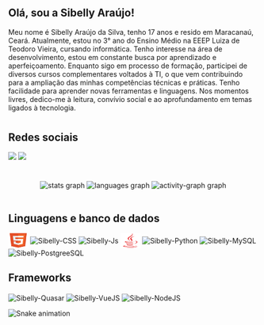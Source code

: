 ## Olá, sou a Sibelly Araújo!

Meu nome é Sibelly Araújo da Silva, tenho 17 anos e resido em Maracanaú, Ceará. Atualmente, estou no 3° ano do Ensino Médio na EEEP Luiza de Teodoro Vieira, cursando informática. Tenho interesse na área de desenvolvimento, estou em constante busca por aprendizado e aperfeiçoamento. Enquanto sigo em processo de formação, participei de diversos cursos complementares voltados à TI, o que vem contribuindo para a ampliação das minhas competências técnicas e práticas. Tenho facilidade para aprender novas ferramentas e linguagens. Nos momentos livres, dedico-me à leitura, convívio social e ao aprofundamento em temas ligados à tecnologia.

#
<h2>Redes sociais</h2>

<div> 
  <a href="https://www.instagram.com/sibellyaraujo31/" target="_blank"><img src="https://img.shields.io/badge/-Instagram-%23E4405F?style=for-the-badge&logo=instagram&logoColor=white" target="_blank"></a>
  <a href="https://www.linkedin.com/in/sibelly-ara%C3%BAjo-771a34333/" target="_blank"><img src="https://img.shields.io/badge/-LinkedIn-%230077B5?style=for-the-badge&logo=linkedin&logoColor=white" target="_blank"></a> 
</div>

#
<div align="center">
  <img src="https://github-readme-stats.vercel.app/api?username=SibellyAraujo451&hide_title=false&hide_rank=false&show_icons=true&include_all_commits=true&count_private=true&disable_animations=false&theme=aura&locale=pt-br&hide_border=false&order=1" height="150" alt="stats graph"  />
  <img src="https://github-readme-stats.vercel.app/api/top-langs?username=SibellyAraujo451&locale=pt-br&hide_title=false&layout=compact&card_width=320&langs_count=5&theme=aura&hide_border=false&order=2" height="150" alt="languages graph"  />
  <img src="https://github-readme-activity-graph.vercel.app/graph?username=SibellyAraujo451&radius=16&theme=nightowl&area=true&order=5" height="300" alt="activity-graph graph"  />
</div>


<div style="display: inline_block"><br>

  <h2>Linguagens e banco de dados</h2>
  <img align="center" alt="Sibelly-HTML" height="30" width="40" src="https://raw.githubusercontent.com/devicons/devicon/master/icons/html5/html5-original.svg">
  <img align="center" alt="Sibelly-CSS" height="30" width="40" src="https://cdn.jsdelivr.net/gh/devicons/devicon@latest/icons/css3/css3-original.svg">
  <img align="center" alt="Sibelly-Js" height="30" width="40" src="https://cdn.jsdelivr.net/gh/devicons/devicon@latest/icons/javascript/javascript-original.svg">
  <img align="center" alt="Sibelly-Java" height="30" width="40" src="https://raw.githubusercontent.com/devicons/devicon/master/icons/java/java-plain.svg">
  <img align="center" alt="Sibelly-Python" height="30" width="40" src="https://cdn.jsdelivr.net/gh/devicons/devicon@latest/icons/python/python-original.svg">
  <img align="center" alt="Sibelly-MySQL" height="30" width="40" src="https://cdn.jsdelivr.net/gh/devicons/devicon@latest/icons/mysql/mysql-original.svg"> 
  <img align="center" alt="Sibelly-PostgreeSQL" height="30" width="40" src="https://cdn.jsdelivr.net/gh/devicons/devicon@latest/icons/postgresql/postgresql-original.svg">

  <h2>Frameworks</h2>
   <img align="center" alt="Sibelly-Quasar" height="30" width="40" src="https://cdn.jsdelivr.net/gh/devicons/devicon@latest/icons/quasar/quasar-original.svg">
   <img align="center" alt="Sibelly-VueJS" height="30" width="40" src="https://cdn.jsdelivr.net/gh/devicons/devicon@latest/icons/vuejs/vuejs-original.svg">
   <img align="center" alt="Sibelly-NodeJS" height="30" width="40" src="https://cdn.jsdelivr.net/gh/devicons/devicon@latest/icons/nodejs/nodejs-original.svg">
  
</div>
  
![Snake animation](https://github.com/SibellyAraujo451/SibellyAraujo451/blob/main/.github/workflows/main.yml)

